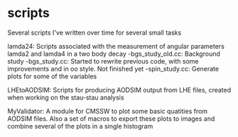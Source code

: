 scripts
=======

Several scripts I've written over time for several small tasks

lamda24:
  Scripts associated with the measurement of angular parameters lamda2 and lamda4 in a two body decay
  -bgs_study_old.cc: Background study
  -bgs_study.cc: Started to rewrite previous code, with some improvements and in oo style. Not finished yet
  -spin_study.cc: Generate plots for some of the variables

LHEtoAODSIM:
  Scripts for producing AODSIM output from LHE files, created when working on the stau-stau analysis

MyValidator:
  A module for CMSSW to plot some basic quatities from AODSIM files.
  Also a set of macros to export these plots to images and combine several of the plots in a single histogram
